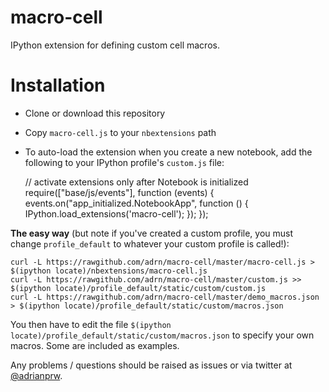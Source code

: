 macro-cell
==========

IPython extension for defining custom cell macros.

Installation
============
* Clone or download this repository
* Copy `macro-cell.js` to your `nbextensions` path
* To auto-load the extension when you create a new notebook, add the following to your IPython profile's `custom.js` file:

    // activate extensions only after Notebook is initialized
    require(["base/js/events"], function (events) {
        events.on("app_initialized.NotebookApp", function () {
                IPython.load_extensions('macro-cell');
        });
    });

__The easy way__ (but note if you've created a custom profile, you must change `profile_default` to whatever your custom profile is called!):

    curl -L https://rawgithub.com/adrn/macro-cell/master/macro-cell.js > $(ipython locate)/nbextensions/macro-cell.js
    curl -L https://rawgithub.com/adrn/macro-cell/master/custom.js >> $(ipython locate)/profile_default/static/custom/custom.js
    curl -L https://rawgithub.com/adrn/macro-cell/master/demo_macros.json > $(ipython locate)/profile_default/static/custom/macros.json

You then have to edit the file `$(ipython locate)/profile_default/static/custom/macros.json` to specify your own macros. Some are included as examples.

Any problems / questions should be raised as issues or via twitter at [@adrianprw](https://twitter.com/adrianprw).